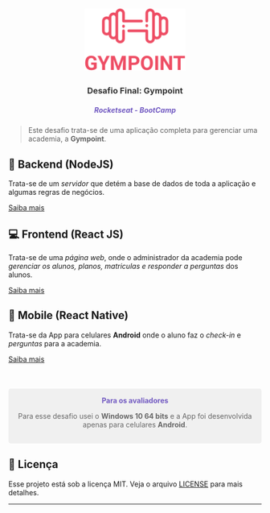 <h1 align="center">
  <img alt="Gympoint" title="Gympoint" src=".github/logo.png" width="200px" />
</h1>

<h3 align="center" style="color: #333">
  Desafio Final: Gympoint
</h3>

<h5 align="center">
    <span style="color: #7159C1; font-weight: bold">
    	Rocketseat - BootCamp
    </span>
</h5>

> Este desafio trata-se de uma aplicação completa para gerenciar uma academia, a  <strong>Gympoint</strong>.



## :floppy_disk: Backend (NodeJS)

Trata-se de um *servidor* que detém a base de dados de toda a aplicação e algumas regras de negócios.

<a href="BACKEND/README.md" style="font-size: 14px">Saiba mais</a>

## :computer: Frontend (React JS)

Trata-se de uma *página web*, onde o administrador da academia pode *gerenciar os alunos, planos, matriculas e responder a perguntas* dos alunos.

<a href="FRONTEND/README.md" style="font-size: 14px">Saiba mais</a>

## :iphone: Mobile (React Native)

Trata-se da App para celulares **Android** onde o aluno faz o *check-in* e *perguntas* para a academia.

<a href="MOBILE/README.md" style="font-size: 14px">Saiba mais</a>

<div align="center" style="color: #7159C1; background: #f0f0f0; margin-top: 50px; border-radius: 5px; padding: 15px 10px">
<strong>Para os avaliadores</strong>
    <p style="color: #666">
     Para esse desafio usei o <strong>Windows 10 64 bits</strong> e a App foi desenvolvida apenas para celulares <strong>Android</strong>.
    </p>
</div>





## 📝 Licença

Esse projeto está sob a licença MIT. Veja o arquivo [LICENSE](LICENSE.md) para mais detalhes.

___



